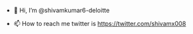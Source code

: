 - 👋 Hi, I’m @shivamkumar6-deloitte

- 📫 How to reach me twitter is https://twitter.com/shivamx008

<!---
shivamkumar6-deloitte/shivamkumar6-deloitte is a ✨ special ✨ repository because its `README.md` (this file) appears on your GitHub profile.
You can click the Preview link to take a look at your changes.
--->

